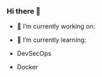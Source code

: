### Hi there 👋

- 🔭 I’m currently working on:


- 🌱 I’m currently learning:
- DevSecOps
- Docker
<!--
**lopeasvomm/lopeasvomm** is a ✨ _special_ ✨ repository because its `README.md` (this file) appears on your GitHub profile.

Here are some ideas to get you started:

 ...
- 👯 I’m looking to collaborate on ...
- 🤔 I’m looking for help with ...
- 💬 Ask me about ...
- 📫 How to reach me: ...
- 😄 Pronouns: ...
- ⚡ Fun fact: ...
-->
